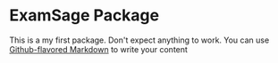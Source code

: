 # ExamSage Package

This is a my first package. Don't expect anything to work. You can use
[Github-flavored Markdown](https://guides.github.com/features/mastering-markdown/)
to write your content